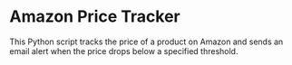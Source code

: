 # Amazon Price Tracker
This Python script tracks the price of a product on Amazon and sends an email alert when the price drops below a specified threshold.
